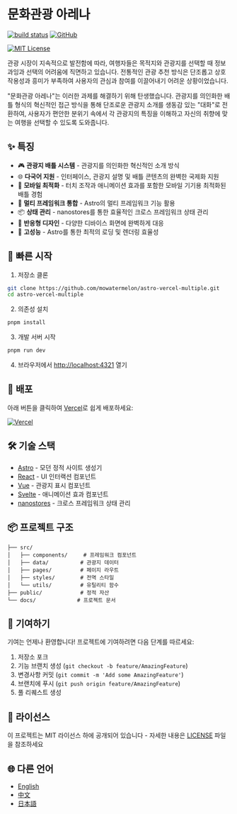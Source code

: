 # 문화관광 아레나

[![build status](https://img.shields.io/badge/部署-Vercel-blue)](https://https://astro-battle-plum.vercel.app/)
[![GitHub](https://img.shields.io/badge/GitHub-仓库-green)](https://github.com/mowatermelon/astro-vercel-multiple)

[![MIT License](https://img.shields.io/badge/License-MIT-green.svg)](https://choosealicense.com/licenses/mit/)

관광 시장이 지속적으로 발전함에 따라, 여행자들은 목적지와 관광지를 선택할 때 정보 과잉과 선택의 어려움에 직면하고 있습니다. 전통적인 관광 추천 방식은 단조롭고 상호작용성과 흥미가 부족하여 사용자의 관심과 참여를 이끌어내기 어려운 상황이었습니다.

"문화관광 아레나"는 이러한 과제를 해결하기 위해 탄생했습니다. 관광지를 의인화한 배틀 형식의 혁신적인 접근 방식을 통해 단조로운 관광지 소개를 생동감 있는 "대화"로 전환하여, 사용자가 편안한 분위기 속에서 각 관광지의 특징을 이해하고 자신의 취향에 맞는 여행을 선택할 수 있도록 도와줍니다.

## ✨ 특징

- 🎮 **관광지 배틀 시스템** - 관광지를 의인화한 혁신적인 소개 방식
- 🌐 **다국어 지원** - 인터페이스, 관광지 설명 및 배틀 콘텐츠의 완벽한 국제화 지원
- 📱 **모바일 최적화** - 터치 조작과 애니메이션 효과를 포함한 모바일 기기용 최적화된 배틀 경험
- 🎯 **멀티 프레임워크 통합** - Astro의 멀티 프레임워크 기능 활용
- 📦 **상태 관리** - nanostores를 통한 효율적인 크로스 프레임워크 상태 관리
- 🎨 **반응형 디자인** - 다양한 디바이스 화면에 완벽하게 대응
- 🚀 **고성능** - Astro를 통한 최적의 로딩 및 렌더링 효율성

## 🚀 빠른 시작

1. 저장소 클론

```bash
git clone https://github.com/mowatermelon/astro-vercel-multiple.git
cd astro-vercel-multiple
```

2. 의존성 설치

```bash
pnpm install
```

3. 개발 서버 시작

```bash
pnpm run dev
```

4. 브라우저에서 [http://localhost:4321](http://localhost:4321) 열기

## 🚀 배포

아래 버튼을 클릭하여 [Vercel](https://vercel.com/new?utm_medium=default-template&filter=next.js&utm_source=github&utm_campaign=astro-vercel-multiple)로 쉽게 배포하세요:

[![Vercel](https://vercel.com/button)](https://vercel.com/new/git/external?repository-url=https://github.com/mowatermelon/astro-vercel-multiple)

## 🛠️ 기술 스택

- [Astro](https://astro.build) - 모던 정적 사이트 생성기
- [React](https://reactjs.org) - UI 인터랙션 컴포넌트
- [Vue](https://vuejs.org) - 관광지 표시 컴포넌트
- [Svelte](https://svelte.dev) - 애니메이션 효과 컴포넌트
- [nanostores](https://github.com/nanostores/nanostores) - 크로스 프레임워크 상태 관리

## 📦 프로젝트 구조

```
├── src/
│   ├── components/     # 프레임워크 컴포넌트
│   ├── data/          # 관광지 데이터
│   ├── pages/         # 페이지 라우트
│   ├── styles/        # 전역 스타일
│   └── utils/         # 유틸리티 함수
├── public/            # 정적 자산
└── docs/             # 프로젝트 문서
```

## 🤝 기여하기

기여는 언제나 환영합니다! 프로젝트에 기여하려면 다음 단계를 따르세요:

1. 저장소 포크
2. 기능 브랜치 생성 (`git checkout -b feature/AmazingFeature`)
3. 변경사항 커밋 (`git commit -m 'Add some AmazingFeature'`)
4. 브랜치에 푸시 (`git push origin feature/AmazingFeature`)
5. 풀 리퀘스트 생성

## 📄 라이선스

이 프로젝트는 MIT 라이선스 하에 공개되어 있습니다 - 자세한 내용은 [LICENSE](LICENSE) 파일을 참조하세요

## 🌐 다른 언어

- [English](README.md)
- [中文](README.zh.md)
- [日本語](README.ja.md)